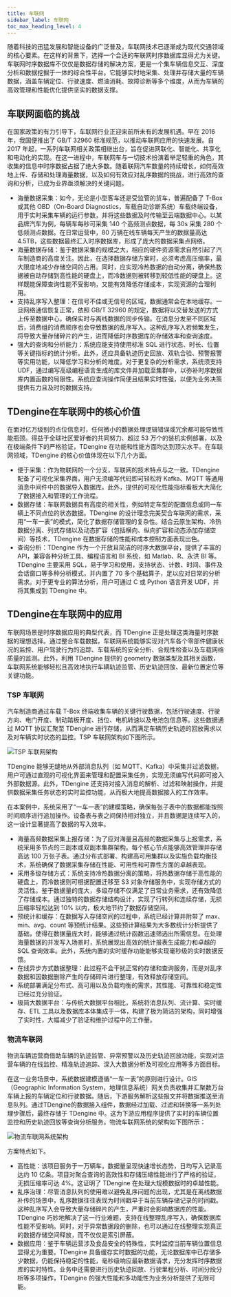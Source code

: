 ```yaml
---
title: 车联网
sidebar_label: 车联网
toc_max_heading_level: 4
---
```


随着科技的迅猛发展和智能设备的广泛普及，车联网技术已逐渐成为现代交通领域的核心要素。在这样的背景下，选择一个合适的车联网时序数据库显得尤为关键。车联网时序数据库不仅仅是数据存储的解决方案，更是一个集车辆信息交互、深度分析和数据挖掘于一体的综合性平台。它能够实时地采集、处理并存储大量的车辆数据，涵盖车辆定位、行驶速度、燃油消耗、故障诊断等多个维度，从而为车辆的高效管理和性能优化提供坚实的数据支撑。

## 车联网面临的挑战

在国家政策的有力引导下，车联网行业正迎来前所未有的发展机遇。早在 2016 年，我国便推出了 GB/T 32960 标准规范，以推动车联网应用的快速发展。自 2017 年起，一系列车联网相关政策相继出台，旨在促进网联化、智能化、共享化和电动化的实现。在这一进程中，车联网车与一切技术扮演着举足轻重的角色，其收集的信息中时序数据占据了绝大多数。随着联网汽车数量的持续增长，如何高效地上传、存储和处理海量数据，以及如何有效应对乱序数据的挑战，进行高效的查询和分析，已成为业界亟须解决的关键问题。

- 海量数据采集：如今，无论是小型客车还是受监管的货车，普遍配备了 T-Box 或其他 OBD（On-Board Diagnostics，车载自动诊断系统）车载终端设备，用于实时采集车辆的运行参数，并将这些数据及时传输至云端数据中心。以某品牌汽车为例，每辆车每秒可采集 140 个高频测点数据，每 30s 采集 280 个低频测点数据。在日常运营中，80 万辆在线车辆每天产生的数据量高达 4.5TB，这些数据最终汇入时序数据库，形成了庞大的数据采集点网络。
- 海量数据存储：鉴于数据采集的规模之大，相应的硬件资源需求自然引起了汽车制造商的高度关注。因此，在选择数据存储方案时，必须考虑高压缩率，最大限度地减少存储空间的占用。同时，应实现冷热数据的自动分离，确保热数据被自动存储到高性能的硬盘上，而冷数据则被转移到较低性能的硬盘上。这样既能保障查询性能不受影响，又能有效降低存储成本，实现资源的合理利用。
- 支持乱序写入整理：在信号不佳或无信号的区域，数据通常会在本地缓存。一旦网络通信恢复正常，依照 GB/T 32960 的规定，数据将以交替发送的方式上传至数据中心，确保实时与离线数据的同步传输。在消息分发至不同区域后，消费组的消费顺序也会导致数据的乱序写入。这种乱序写入若频繁发生，将导致大量存储碎片的产生，进而降低时序数据库的存储效率和查询速度。
- 强大的查询和分析能力：系统应能支持使用标准 SQL 进行状态、时长、位置等关键指标的统计分析。此外，还应具备轨迹历史回放、双轨合验、预警报警等实用功能，以降低学习和分析的难度。对于更复杂的分析需求，系统须支持 UDF，通过编写高级编程语言生成的库文件并加载至集群中，以弥补时序数据库内置函数的局限性。系统应查询操作简便且结果实时性强，以便为业务决策提供有力且及时的数据支持。

## TDengine在车联网中的核心价值

在面对亿万级别的点位信息时，任何微小的数据处理逻辑错误或冗余都可能导致性能瓶颈。得益于全球社区爱好者的共同努力、超过 53 万个的装机实例部署，以及在极端条件下的严格验证，TDengine 在功能和性能方面均达到顶尖水平。在车联网领域，TDengine 的核心价值体现在以下几个方面。

- 便于采集：作为物联网的一个分支，车联网的技术特点与之一致。TDengine 配备了可视化采集界面，用户无须编写代码即可轻松将 Kafka、MQTT 等通用消息中间件中的数据导入数据库。此外，提供的可视化性能指标看板大大简化了数据接入和管理的工作流程。
- 数据存储：车联网数据具有高度的相关性，例如特定车型的配置信息或同一车辆上不同点位的状态数据。TDengine 的设计理念完美契合车联网的需求，采用“一车一表”的模式，简化了数据存储管理的复杂性。结合云原生架构、冷热数据分离、列式存储以及动态扩容（包括横向、纵向扩容和动态添加存储空间）等技术，TDengine 在数据存储的性能和成本控制方面表现出色。
- 查询分析：TDengine 作为一个开放且简洁的时序大数据平台，提供了丰富的 API，兼容各种分析工具、编程语言和 BI 系统，如 Matlab、R、永洪 BI 等。TDengine 主要采用 SQL，易于学习和使用，支持状态、计数、时间、事件及会话窗口等多种分析模式，并内置了 70 多个基础算子，足以应对日常的分析需求。对于更专业的算法分析，用户可通过 C 或 Python 语言开发 UDF，并将其集成到 TDengine 中。

## TDengine在车联网中的应用

车联网场景是时序数据应用的典型代表，而 TDengine 正是处理这类海量时序数据的理想选择。通过整合车载数据，车联网系统能够实现对汽车各个零部件健康状况的监控、用户驾驶行为的追踪、车载系统的安全分析、合规性检查以及车载网络质量的监测。此外，利用 TDengine 提供的 geometry 数据类型及其相关函数，车联网系统能够轻松且高效地执行车辆轨迹监管、历史轨迹回放、最新位置定位等关键功能。

### TSP 车联网

汽车制造商通过车载 T-Box 终端收集车辆的关键行驶数据，包括行驶速度、行驶方向、电门开度、制动踏板开度、挡位、电机转速以及电池包信息等。这些数据通过 MQTT 协议汇聚至 TDengine 进行存储，从而满足车辆历史轨迹的回放需求以及对车辆实时状态的监控。TSP 车联网架构如下图所示。


![TSP 车联网架构](./carnet.png)

TDengine 能够无缝地从外部消息队列（如 MQTT、Kafka）中采集并过滤数据，用户可通过直观的可视化界面来管理和配置采集任务，实现无须编写代码即可接入外部数据源。此外，TDengine 还支持对接入消息的解析、过滤和映射操作，并提供数据采集任务状态的实时监控功能，从而极大地提高数据接入的工作效率。

在本案例中，系统采用了“一车一表”的建模策略，确保每张子表中的数据都能按照时间顺序进行追加操作。设备表与表之间保持相对独立，并且数据是连续写入的，这一设计显著提高了数据的写入效率。
- 海量高频数据采集上报存储：为了应对海量且高频的数据采集与上报需求，系统采用多节点的三副本或双副本集群架构。每个核心节点能够高效管理并存储高达 100 万张子表。通过分布式部署、构建高可用集群以及实施负载均衡技术，系统确保了数据采集存储在性能、可用性和可靠性方面的卓越表现。
- 采用多级存储方式：系统支持冷热数据分离的策略，将热数据存储于高性能的硬盘上，而冷数据则可根据配置迁移至 S3 对象存储服务中，实现存储方式的灵活性。鉴于数据量的庞大，多级存储不仅满足了日常业务需求，还有效降低了存储成本。通过独特的数据存储结构设计，实现了行转列和连续存储，无损压缩率轻松达到 10% 以内，极大地节约了数据存储空间。
- 预统计和缓存：在数据写入存储空间的过程中，系统已经计算并附带了 max、min、avg、count 等预统计结果。这些预计算结果为大多数统计分析提供了基础，使得在数据量庞大时，能够通过统计函数迅速筛选出所需信息。在处理海量数据的并发写入场景时，系统展现出高效的统计报表生成能力和卓越的 SQL 查询效率。此外，系统内置的实时缓存功能能够实现毫秒级的实时数据反馈。
- 在线异步方式数据整理：此过程不会干扰正常的存储和查询服务，而是对乱序数据和因数据删除产生的存储碎片进行整理，有效释放存储空间。
- 系统部署满足分布式、高可用以及负载均衡的需求，其性能、可靠性和稳定性已经过充分验证。
- 极简大数据平台：与传统大数据平台相比，系统将消息队列、流计算、实时缓存、ETL 工具以及数据库本体集成于一体，构建了极为简洁的架构，同时增强了实时性，大幅减少了验证和维护过程中的工作量。

### 物流车联网

物流车辆运营商借助车辆的轨迹监管、异常预警以及历史轨迹回放功能，实现对运营车辆的在线监控、精准轨迹追踪、深入大数据分析及可视化应用等多方面目标。

在这一业务场景中，系统数据建模遵循“一车一表”的原则进行设计。GIS（Geographic Information System，地理信息系统）网关负责收集并汇聚数万台车辆上报的车辆定位和行驶数据。随后，下游服务解析这些报文并将数据推送至消息队列。通过TDengine的数据接入组件，数据经过加载、过滤和转换等一系列处理步骤后，最终存储于 TDengine 中。这为下游应用程序提供了实时的车辆位置监控和历史轨迹回放等查询分析服务。物流车联网系统的架构如下图所示：

![物流车联网系统架构](./distribution.png)

方案特点如下。
- 高性能：该项目服务于一万辆车，数据量呈现快速增长态势，日均写入记录高达约 10 亿条。项目对聚合查询的高效性和存储压缩性能进行了严格的验证，无损压缩率可达 4%。这证明了 TDengine 在处理大规模数据时的卓越性能。
- 乱序治理：尽管消息队列的使用难以避免乱序问题的出现，尤其是在离线数据补传的场景中，乱序数据往往表现为时间戳早于当前车辆存储记录的时间戳。这种乱序写入会导致大量存储碎片的产生，严重时会影响数据库的性能。TDengine 巧妙地解决了这一行业难题，支持在线整理乱序写入，确保数据库性能不受影响。同时，对于异常数据段的删除，也可以通过在线整理实现真正的数据存储空间释放，而不仅仅是索引屏蔽。
- 数据应用：鉴于车辆运营涉及食品安全的特殊性，实时监控当前车辆位置信息显得尤为重要。TDengine 具备缓存实时数据的功能，无论数据库中已存储多少数据，仍能保持稳定的性能，毫秒级响应最新数据请求，充分发挥时序数据库的实时特性。业务中还需要进行历史轨迹回放、行驶里程分析、时间分段分析等多项操作，TDengine 的强大性能和多功能性为业务分析提供了无限可能。